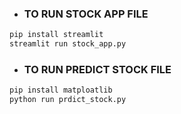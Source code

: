 - ### **TO RUN STOCK APP FILE**
```bash
pip install streamlit
streamlit run stock_app.py
```
  
- ### **TO RUN PREDICT STOCK FILE**
```bash
pip install matploatlib
python run prdict_stock.py
```
